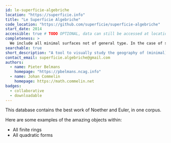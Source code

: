 ```yaml
---
id: le-superficie-algebriche
location: "https://superficie.info"
title: "Le Superficie Algebriche"
code_location: "https://github.com/superficie/superficie-algebriche"
start_date: 2014
accessible: true # TODO OPTIONAL, data can still be accessed at location above
completeness: >
  We include all minimal surfaces not of general type. In the case of surfaces of general type, there is a reasonable base collection, but there also still many entries missing.
searchable: true
short_description: "A tool to visually study the geography of (minimal) complex algebraic smooth surfaces."
contact_email: superficie.algebriche@gmail.com
authors:
  - name: Pieter Belmans
    homepage: "https://pbelmans.ncag.info"
  - name: Johan Commelin
    homepage: https://math.commelin.net
badges:
  - collaborative
  - downloadable
---
```


This database contains the best work of Noether and Euler, in one corpus.

Here are some examples of the amazing objects within:

- All finite rings
- All quadratic forms
